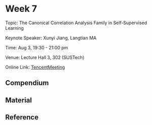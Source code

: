 # Week 7

Topic: The Canonical Correlation Analysis Family in Self-Supervised Learning

Keynote Speaker: Xunyi Jiang, Langtian MA

Time: Aug 3, 19:30 - 21:00 pm

Venue: Lecture Hall 3, 302 (SUSTech)

Online Link: [TencentMeeting](https://sustech.meeting.tencent.com/dm/rzsV1UdvWHtp)

## Compendium

## Material

## Reference
